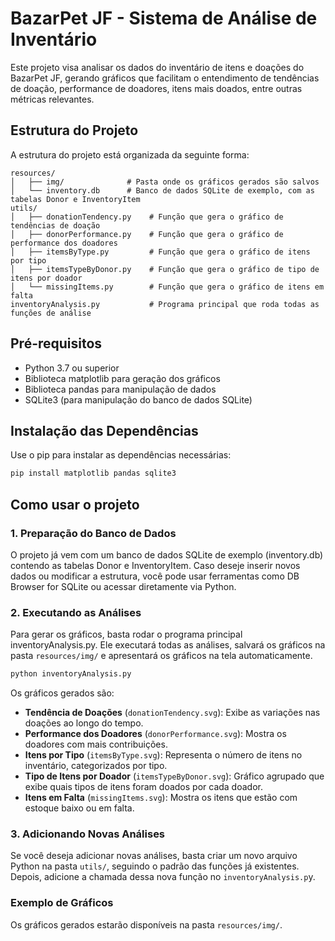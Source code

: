 # BazarPet JF - Sistema de Análise de Inventário
Este projeto visa analisar os dados do inventário de itens e doações do BazarPet JF, gerando gráficos que facilitam o entendimento de tendências de doação, performance de doadores, itens mais doados, entre outras métricas relevantes.

## Estrutura do Projeto
A estrutura do projeto está organizada da seguinte forma:

``` Estrutura
resources/
│   ├── img/              # Pasta onde os gráficos gerados são salvos
│   └── inventory.db      # Banco de dados SQLite de exemplo, com as tabelas Donor e InventoryItem
utils/
│   ├── donationTendency.py    # Função que gera o gráfico de tendências de doação
│   ├── donorPerformance.py    # Função que gera o gráfico de performance dos doadores
│   ├── itemsByType.py         # Função que gera o gráfico de itens por tipo
│   ├── itemsTypeByDonor.py    # Função que gera o gráfico de tipo de itens por doador
│   └── missingItems.py        # Função que gera o gráfico de itens em falta
inventoryAnalysis.py           # Programa principal que roda todas as funções de análise
```

## Pré-requisitos
- Python 3.7 ou superior
- Biblioteca matplotlib para geração dos gráficos
- Biblioteca pandas para manipulação de dados
- SQLite3 (para manipulação do banco de dados SQLite)

## Instalação das Dependências
Use o pip para instalar as dependências necessárias:

```bash
pip install matplotlib pandas sqlite3
```

## Como usar o projeto
### 1. Preparação do Banco de Dados
O projeto já vem com um banco de dados SQLite de exemplo (inventory.db) contendo as tabelas Donor e InventoryItem. Caso deseje inserir novos dados ou modificar a estrutura, você pode usar ferramentas como DB Browser for SQLite ou acessar diretamente via Python.

### 2. Executando as Análises
Para gerar os gráficos, basta rodar o programa principal inventoryAnalysis.py. Ele executará todas as análises, salvará os gráficos na pasta `resources/img/` e apresentará os gráficos na tela automaticamente.

```bash
python inventoryAnalysis.py
```

Os gráficos gerados são:

- **Tendência de Doações** (`donationTendency.svg`): Exibe as variações nas doações ao longo do tempo.
- **Performance dos Doadores** (`donorPerformance.svg`): Mostra os doadores com mais contribuições.
- **Itens por Tipo** (`itemsByType.svg`): Representa o número de itens no inventário, categorizados por tipo.
- **Tipo de Itens por Doador** (`itemsTypeByDonor.svg`): Gráfico agrupado que exibe quais tipos de itens foram doados por cada doador.
- **Itens em Falta** (`missingItems.svg`): Mostra os itens que estão com estoque baixo ou em falta.
  
### 3. Adicionando Novas Análises
Se você deseja adicionar novas análises, basta criar um novo arquivo Python na pasta `utils/`, seguindo o padrão das funções já existentes. Depois, adicione a chamada dessa nova função no `inventoryAnalysis.p`y.

### Exemplo de Gráficos
Os gráficos gerados estarão disponíveis na pasta `resources/img/`.
